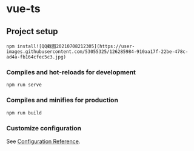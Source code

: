 # vue-ts

## Project setup
```
npm install![QQ截图20210708212305](https://user-images.githubusercontent.com/53055325/126285984-910aa17f-22be-478c-ad4a-fb164cfec5c3.jpg)

```

### Compiles and hot-reloads for development
```
npm run serve
```

### Compiles and minifies for production
```
npm run build
```

### Customize configuration
See [Configuration Reference](https://cli.vuejs.org/config/).

